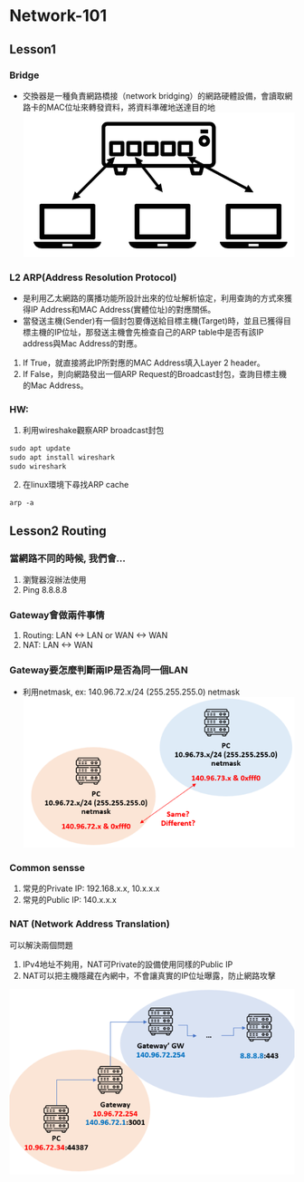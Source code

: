 # Network-101

## Lesson1
### Bridge
- 交換器是一種負責網路橋接（network bridging）的網路硬體設備，會讀取網路卡的MAC位址來轉發資料，將資料準確地送達目的地
![switch img](https://github.com/tung-hsiao/Network-101/blob/main/imgs/Switch.png?raw=true)

### L2 ARP(Address Resolution Protocol)
- 是利用乙太網路的廣播功能所設計出來的位址解析協定，利用查詢的方式來獲得IP Address和MAC Address(實體位址)的對應關係。
- 當發送主機(Sender)有一個封包要傳送給目標主機(Target)時，並且已獲得目標主機的IP位址，那發送主機會先檢查自己的ARP table中是否有該IP address與Mac Address的對應。
1. If True，就直接將此IP所對應的MAC Address填入Layer 2 header。
2. If False，則向網路發出一個ARP Request的Broadcast封包，查詢目標主機的Mac Address。

### HW:
1. 利用wireshake觀察ARP broadcast封包
```
sudo apt update
sudo apt install wireshark
sudo wireshark
```
2. 在linux環境下尋找ARP cache
```
arp -a
```

## Lesson2 Routing
### 當網路不同的時候, 我們會...
1. 瀏覽器沒辦法使用
2. Ping 8.8.8.8

### Gateway會做兩件事情
1. Routing: LAN <-> LAN or WAN <-> WAN
2. NAT: LAN <-> WAN

### Gateway要怎麼判斷兩IP是否為同一個LAN
- 利用netmask, ex: 140.96.72.x/24 (255.255.255.0) netmask
![netmask](https://github.com/tung-hsiao/Network-101/blob/main/imgs/netmask.png?raw=true)

### Common sensse
1. 常見的Private IP: 192.168.x.x, 10.x.x.x
2. 常見的Public IP: 140.x.x.x

### NAT (Network Address Translation)
可以解決兩個問題
1. IPv4地址不夠用，NAT可Private的設備使用同樣的Public IP
2. NAT可以把主機隱藏在內網中，不會讓真實的IP位址曝露，防止網路攻擊

![nat_img](https://github.com/tung-hsiao/Network-101/blob/main/imgs/NAT.png?raw=true)

